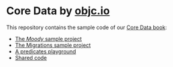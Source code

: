 # Core Data by [objc.io](http://www.objc.io)

This repository contains the sample code of our [Core Data book](https://www.objc.io/books/core-data):

- [The *Moody* sample project](Moody)
- [The Migrations sample project](Migrations)
- [A predicates playground](Predicates.playground)
- [Shared code](SharedCode)
